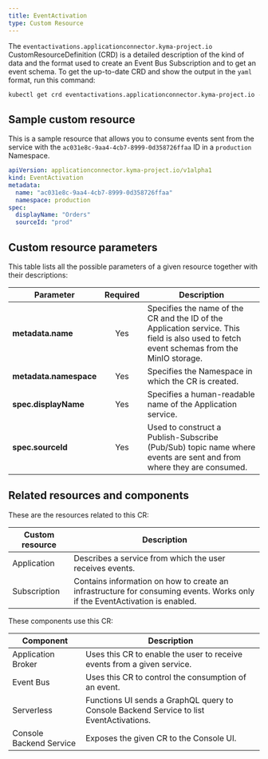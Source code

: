 ```yaml
---
title: EventActivation
type: Custom Resource
---
```


The `eventactivations.applicationconnector.kyma-project.io` CustomResourceDefinition (CRD) is a detailed description of the kind of data and the format used to create an Event Bus Subscription and to get an event schema. To get the up-to-date CRD and show the output in the `yaml` format, run this command:

```bash
kubectl get crd eventactivations.applicationconnector.kyma-project.io -o yaml
```

## Sample custom resource

This is a sample resource that allows you to consume events sent from the service with the `ac031e8c-9aa4-4cb7-8999-0d358726ffaa` ID in a `production` Namespace.

```yaml
apiVersion: applicationconnector.kyma-project.io/v1alpha1
kind: EventActivation
metadata:
  name: "ac031e8c-9aa4-4cb7-8999-0d358726ffaa"
  namespace: production
spec:
  displayName: "Orders"
  sourceId: "prod"
```

## Custom resource parameters

This table lists all the possible parameters of a given resource together with their descriptions:

| Parameter   |      Required      |  Description |
|----------|:-------------:|------|
| **metadata.name** | Yes | Specifies the name of the CR and the ID of the Application service. This field is also used to fetch event schemas from the MinIO storage.  |
| **metadata.namespace** | Yes | Specifies the Namespace in which the CR is created. |
| **spec.displayName** | Yes | Specifies a human-readable name of the Application service. |
| **spec.sourceId** | Yes | Used to construct a Publish-Subscribe (Pub/Sub) topic name where events are sent and from where they are consumed. |

## Related resources and components

These are the resources related to this CR:

| Custom resource   |   Description |
|---------|------|
| Application |  Describes a service from which the user receives events. |
| Subscription | Contains information on how to create an infrastructure for consuming events. Works only if the EventActivation is enabled.  |

These components use this CR:

| Component   |   Description |
|----------|------|
| Application Broker |  Uses this CR to enable the user to receive events from a given service. |
| Event Bus | Uses this CR to control the consumption of an event.  |
| Serverless | Functions UI sends a GraphQL query to Console Backend Service to list EventActivations. |
| Console Backend Service |  Exposes the given CR to the Console UI. |
